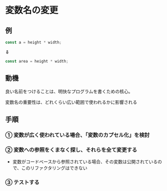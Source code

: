 # 変数名の変更

## 例

```typeScript
const a = height * width;
```

**⇩**

```typeScript
const area = height * width;
```

## 動機

良い名前をつけることは、明快なプログラムを書くための核心。

変数名の重要性は、どれくらい広い範囲で使われるかに影響される

## 手順

### ① 変数が広く使われている場合、「変数のカプセル化」を検討

### ② 変数への参照をくまなく探し、それらを全て変更する

- 変数がコードベースから参照されている場合、その変数は公開されているので、このリファクタリングはできない

### ③ テストする
